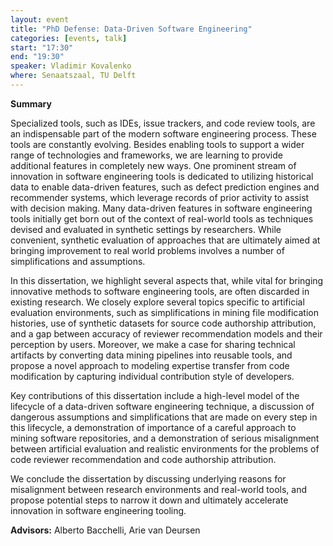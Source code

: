 ```yaml
---
layout: event
title: "PhD Defense: Data-Driven Software Engineering"
categories: [events, talk]
start: "17:30"
end: "19:30"
speaker: Vladimir Kovalenko
where: Senaatszaal, TU Delft
---
```


**Summary**

Specialized tools, such as IDEs, issue trackers, and code review tools, are an indispensable part of the modern software engineering process. These tools are constantly evolving. Besides enabling tools to support a wider range of technologies and frameworks, we are learning to provide additional features in completely new ways. One prominent stream of innovation in software engineering tools is dedicated to utilizing historical data to enable data-driven features, such as defect prediction engines and recommender systems, which leverage records of prior activity to assist with decision making. Many data-driven features in software engineering tools initially get born out of the context of real-world tools as techniques devised and evaluated in synthetic settings by researchers. While convenient, synthetic evaluation of approaches that are ultimately aimed at bringing improvement to real world problems involves a number of simplifications and assumptions.

In this dissertation, we highlight several aspects that, while vital for bringing innovative methods to software engineering tools, are often discarded in existing research. We closely explore several topics specific to artificial evaluation environments, such as simplifications in mining file modification histories, use of synthetic datasets for source code authorship attribution, and a gap between accuracy of reviewer recommendation models and their perception by users. Moreover, we make a case for sharing technical artifacts by converting data mining pipelines into reusable tools, and propose a novel approach to modeling expertise transfer from code modification by capturing individual contribution style of developers.

Key contributions of this dissertation include a high-level model of the lifecycle of a data-driven software engineering technique, a discussion of dangerous assumptions and simplifications that are made on every step in this lifecycle, a demonstration of importance of a careful approach to mining software repositories, and a demonstration of serious misalignment between artificial evaluation and realistic environments for the problems of code reviewer recommendation and code authorship attribution.

We conclude the dissertation by discussing underlying reasons for misalignment between research environments and real-world tools, and propose potential steps to narrow it down and ultimately accelerate innovation in software engineering tooling.


**Advisors:** Alberto Bacchelli, Arie van Deursen
